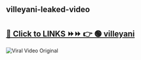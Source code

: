 
 ## villeyani-leaked-video 

# <h2><a href="https://clipsfans.com/villeyani&ref=git">🔗 Click to LINKS ⏩⏩ 👉 🟢 villeyani </a></h2>

<a href="https://clipsfans.com/villeyani&ref=git" rel="nofollow" data-target="animated-image.originalLink"><img src="https://i.ibb.co.com/xMMVF88/686577567.gif" alt="Viral Video Original" style="max-width: 100%; display: inline-block;" data-target="animated-image.originalImage"></a>
